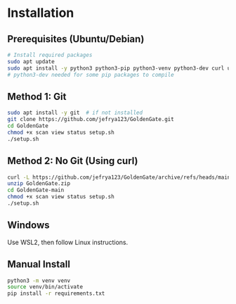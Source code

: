# Installation

## Prerequisites (Ubuntu/Debian)
```bash
# Install required packages
sudo apt update
sudo apt install -y python3 python3-pip python3-venv python3-dev curl unzip
# python3-dev needed for some pip packages to compile
```

## Method 1: Git
```bash
sudo apt install -y git  # if not installed
git clone https://github.com/jefrya123/GoldenGate.git
cd GoldenGate
chmod +x scan view status setup.sh
./setup.sh
```

## Method 2: No Git (Using curl)
```bash
curl -L https://github.com/jefrya123/GoldenGate/archive/refs/heads/main.zip -o GoldenGate.zip
unzip GoldenGate.zip
cd GoldenGate-main
chmod +x scan view status setup.sh
./setup.sh
```

## Windows
Use WSL2, then follow Linux instructions.

## Manual Install
```bash
python3 -m venv venv
source venv/bin/activate
pip install -r requirements.txt
```